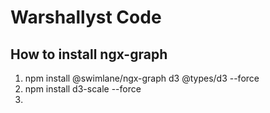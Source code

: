 <h1>Warshallyst Code</h1>
<h2>How to install ngx-graph</h2>
<ol>
    <li>npm install @swimlane/ngx-graph d3 @types/d3 --force</li>
    <li>npm install d3-scale --force</li>
    <li></li>
</ol>
